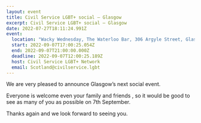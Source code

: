 ```yaml
---
layout: event
title: Civil Service LGBT+ social – Glasgow
excerpt: Civil Service LGBT+ social – Glasgow
date: 2022-07-27T18:11:24.991Z
event:
  location: "Wacky Wednesday, The Waterloo Bar, 306 Argyle Street, Glasgow, G2 8LY "
  start: 2022-09-07T17:00:25.054Z
  end: 2022-09-07T21:00:00.000Z
  deadline: 2022-09-07T12:00:25.189Z
  host: Civil Service LGBT+ Network
  email: Scotland@civilservice.lgbt
---
```

We are very pleased to announce Glasgow’s next social event.

Everyone is welcome even your family and friends , so it would be good to see as many of you as possible on 7th September. 

Thanks again and we look forward to seeing you.